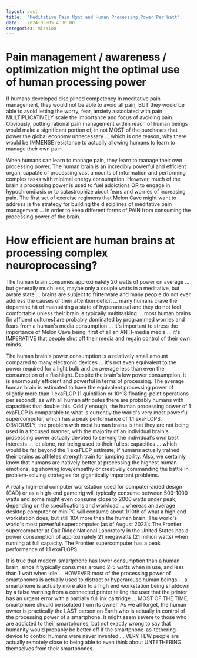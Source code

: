 ```yaml
---
layout: post
title:  "Meditative Pain Mgmt and Human Processing Power Per Watt"
date:   2024-05-05 4:30:00
categories: mission
---
```



# Pain management / awareness / optimization might the optimal use of human processing power

If humans developed disciplined competency in meditative pain management, they would not be able to avoid all pain, BUT they would be able to avoid letting the worry, fear, anxiety associated with pain MULTIPLICATIVELY scale the importance and focus of avoiding pain.  Obviously, putting rational pain management within reach of human beings would make a significant portion of, in not MOST of the purchases that power the global economy unnecessary ... which is one reason, why there would be IMMENSE resistance to actually allowing humans to learn to manage their own pain.

When humans can learn to manage pain, they learn to manage their own processing power. The human brain is an incredibly powerful and efficient organ, capable of processing vast amounts of information and performing complex tasks with minimal energy consumption. However, much of the brain's processing power is used to fuel addictions OR to engage in hypochrondiasis or to catastrophize about fears and worries of increasing pain. The first set of exercise regimens that Melon Cave might want to address is the strategy for building the disciplines of meditative pain management ... in order to keep different forms of PAIN from consuming the processing power of the brain. 

# How efficient are human brains at processing complex neuroprocessing?

The human brain consumes approximately 20 watts of power on average ... but generally much less, maybe only a couple watts in a meditative, but aware state ... brains are subject to fritterware and many people do not ever address the causes of their attention deficit ... many humans crave the dopamine hit of maintaining a state of hyperarousal and they do not feel comfortable unless their brain is typically multitasking ... most human brains [in affluent cultures] are probably dominated by programmed worries and fears from a human's media consumption ... it's important to stress the importance of Melon Cave being, first of all an ANTI-media media ... it's IMPERATIVE that people shut off their media and regain control of their own minds. 

The human brain's power consumption is a relatively small amount compared to many electronic devices ... it's not even equivalent to the power required for a light bulb and on average less than even the consumption of a flashlight. Despite the brain's low power consumption, it is enormously efficient and powerful in terms of processing. The average human brain is estimated to have the equivalent processing power of slightly more than 1 exaFLOP (1 quintillion or 10^18 floating-point operations per second); as with all human attributes there are probably humans with capacities that double this. Oddly enough, the human processing power of 1 exaFLOP is comparable to what is currently the world's very most powerful supercomputer, which has a peak performance of 1.1 exaFLOPS. OBVIOUSLY, the problem with most human brains is that they are not being used in a focused manner, with the majority of an individual brain's processing power actually devoted to serving the individual's own best interests ... let alone, not being used to their fullest capacities ... which would be far beyond the 1 exaFLOP estimate, if humans actually trained their brains as athletes strength train for jumping ability. Also, we certainly know that humans are natively better at processing the highest human emotions, eg showing love/empathy or creatively commanding the battle in problem-solving strategies for gigantically important problems.

A really high-end computer workstation used for computer-aided design (CAD) or as a high-end game rig will typically consume between 500-1000 watts and some might even consume close to 2000 watts under peak, depending on the specifications and workload ... whereas an average desktop computer or miniPC will consume about 1/10th of what a high end workstation does, but still 10X more than the human brain. The world's world's most powerful supercomputer (as of August 2023): The Frontier supercomputer at Oak Ridge National Laboratory in the United States has a power consumption of approximately 21 megawatts (21 million watts) when running at full capacity. The Frontier supercomputer has a peak performance of 1.1 exaFLOPS.

It is true that modern smartphone has lower consumption than a human brain, since it typically consumes around 2-5 watts when in use, and less than 1 watt when idle ... HOWEVER most of the processing power of smartphones is actually used to distract or hyperarouse human beings ... a smartphone is actually more akin to a high end workstation being shutdown by a false warning from a connected printer telling the user that the printer has an urgent error with a partially full ink cartridge ... MOST OF THE TIME, smartphone should be isolated from its owner. As we all forget, the human owner is practically the LAST person on Earth who is actually in control of the processing power of a smartphone. It might seem severe to those who are addicted to their smartphones, but not exactly wrong to say that humanity would probably be better off if the smartphone-as-tethering-device to control humans were never invented ... VERY FEW people are actually remotely close to being able to even think about UNTETHERING themselves from their smartphones. 

